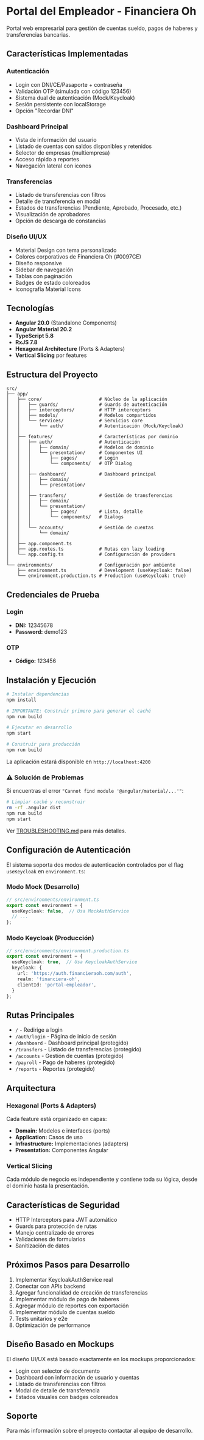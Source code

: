 # Portal del Empleador - Financiera Oh

Portal web empresarial para gestión de cuentas sueldo, pagos de haberes y transferencias bancarias.

## Características Implementadas

### Autenticación
- Login con DNI/CE/Pasaporte + contraseña
- Validación OTP (simulada con código 123456)
- Sistema dual de autenticación (Mock/Keycloak)
- Sesión persistente con localStorage
- Opción "Recordar DNI"

### Dashboard Principal
- Vista de información del usuario
- Listado de cuentas con saldos disponibles y retenidos
- Selector de empresas (multiempresa)
- Acceso rápido a reportes
- Navegación lateral con iconos

### Transferencias
- Listado de transferencias con filtros
- Detalle de transferencia en modal
- Estados de transferencias (Pendiente, Aprobado, Procesado, etc.)
- Visualización de aprobadores
- Opción de descarga de constancias

### Diseño UI/UX
- Material Design con tema personalizado
- Colores corporativos de Financiera Oh (#0097CE)
- Diseño responsive
- Sidebar de navegación
- Tablas con paginación
- Badges de estado coloreados
- Iconografía Material Icons

## Tecnologías

- **Angular 20.0** (Standalone Components)
- **Angular Material 20.2**
- **TypeScript 5.8**
- **RxJS 7.8**
- **Hexagonal Architecture** (Ports & Adapters)
- **Vertical Slicing** por features

## Estructura del Proyecto

```
src/
├── app/
│   ├── core/                     # Núcleo de la aplicación
│   │   ├── guards/               # Guards de autenticación
│   │   ├── interceptors/         # HTTP interceptors
│   │   ├── models/               # Modelos compartidos
│   │   └── services/             # Servicios core
│   │       └── auth/             # Autenticación (Mock/Keycloak)
│   │
│   ├── features/                 # Características por dominio
│   │   ├── auth/                 # Autenticación
│   │   │   ├── domain/           # Modelos de dominio
│   │   │   └── presentation/     # Componentes UI
│   │   │       ├── pages/        # Login
│   │   │       └── components/   # OTP Dialog
│   │   │
│   │   ├── dashboard/            # Dashboard principal
│   │   │   ├── domain/
│   │   │   └── presentation/
│   │   │
│   │   ├── transfers/            # Gestión de transferencias
│   │   │   ├── domain/
│   │   │   └── presentation/
│   │   │       ├── pages/        # Lista, detalle
│   │   │       └── components/   # Dialogs
│   │   │
│   │   └── accounts/             # Gestión de cuentas
│   │       └── domain/
│   │
│   ├── app.component.ts
│   ├── app.routes.ts             # Rutas con lazy loading
│   └── app.config.ts             # Configuración de providers
│
└── environments/                 # Configuración por ambiente
    ├── environment.ts            # Development (useKeycloak: false)
    └── environment.production.ts # Production (useKeycloak: true)
```

## Credenciales de Prueba

### Login
- **DNI:** 12345678
- **Password:** demo123

### OTP
- **Código:** 123456

## Instalación y Ejecución

```bash
# Instalar dependencias
npm install

# IMPORTANTE: Construir primero para generar el caché
npm run build

# Ejecutar en desarrollo
npm start

# Construir para producción
npm run build
```

La aplicación estará disponible en `http://localhost:4200`

### ⚠️ Solución de Problemas

Si encuentras el error `"Cannot find module '@angular/material/...'"`:

```bash
# Limpiar caché y reconstruir
rm -rf .angular dist
npm run build
npm start
```

Ver [TROUBLESHOOTING.md](./TROUBLESHOOTING.md) para más detalles.

## Configuración de Autenticación

El sistema soporta dos modos de autenticación controlados por el flag `useKeycloak` en `environment.ts`:

### Modo Mock (Desarrollo)
```typescript
// src/environments/environment.ts
export const environment = {
  useKeycloak: false,  // Usa MockAuthService
  // ...
};
```

### Modo Keycloak (Producción)
```typescript
// src/environments/environment.production.ts
export const environment = {
  useKeycloak: true,  // Usa KeycloakAuthService
  keycloak: {
    url: 'https://auth.financieraoh.com/auth',
    realm: 'financiera-oh',
    clientId: 'portal-empleador',
  }
};
```

## Rutas Principales

- `/` - Redirige a login
- `/auth/login` - Página de inicio de sesión
- `/dashboard` - Dashboard principal (protegido)
- `/transfers` - Listado de transferencias (protegido)
- `/accounts` - Gestión de cuentas (protegido)
- `/payroll` - Pago de haberes (protegido)
- `/reports` - Reportes (protegido)

## Arquitectura

### Hexagonal (Ports & Adapters)
Cada feature está organizado en capas:
- **Domain:** Modelos e interfaces (ports)
- **Application:** Casos de uso
- **Infrastructure:** Implementaciones (adapters)
- **Presentation:** Componentes Angular

### Vertical Slicing
Cada módulo de negocio es independiente y contiene toda su lógica, desde el dominio hasta la presentación.

## Características de Seguridad

- HTTP Interceptors para JWT automático
- Guards para protección de rutas
- Manejo centralizado de errores
- Validaciones de formularios
- Sanitización de datos

## Próximos Pasos para Desarrollo

1. Implementar KeycloakAuthService real
2. Conectar con APIs backend
3. Agregar funcionalidad de creación de transferencias
4. Implementar módulo de pago de haberes
5. Agregar módulo de reportes con exportación
6. Implementar módulo de cuentas sueldo
7. Tests unitarios y e2e
8. Optimización de performance

## Diseño Basado en Mockups

El diseño UI/UX está basado exactamente en los mockups proporcionados:
- Login con selector de documento
- Dashboard con información de usuario y cuentas
- Listado de transferencias con filtros
- Modal de detalle de transferencia
- Estados visuales con badges coloreados

## Soporte

Para más información sobre el proyecto contactar al equipo de desarrollo.
